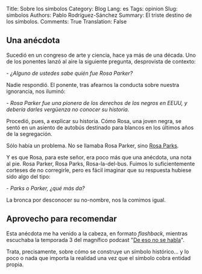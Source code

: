 Title: Sobre los símbolos
Category: Blog
Lang: es
Tags: opinion
Slug: simbolos
Authors: Pablo Rodríguez-Sánchez
Summary: El triste destino de los símbolos.
Comments: True
Translation: False

## Una anécdota
Sucedió en un congreso de arte y ciencia, hace ya más de una década. Uno de los ponentes lanzó al aire la siguiente pregunta, desprovista de contexto:

\- *¿Alguno de ustedes sabe quién fue Rosa Parker?*

Nadie respondió. El ponente, tras afearnos la conducta sobre nuestra ignorancia, nos iluminó:

\- *Rosa Parker fue una pionera de los derechos de los negros en EEUU, y debería darles vergüenza no conocer su historia.*

Procedió, pues, a explicar su historia. Cómo Rosa, una joven negra, se sentó en un asiento de autobús destinado para blancos en los últimos años de la segregación.

Sólo había un problema. No se llamaba Rosa Parker, sino [Rosa Parks](https://en.wikipedia.org/wiki/Rosa_Parks). 

Y es que Rosa, para este señor, era poco más que una anécdota, una nota al pie. Rosa Parker, Rosa Parks, Rosa-la-del-bus. Fuimos lo suficientemente corteses de no corregirle, pero es fácil imaginar que su respuesta hubiese sido algo del tipo:

\- *Parks o Parker, ¿qué más da?*

La bronca por desconocer su no-nombre, nos la comimos igual.

## Aprovecho para recomendar
Esta anécdota me ha venido a la cabeza, en formato *flashback*, mientras escuchaba la temporada 3 del magnífico podcast "[De eso no se habla](https://www.deesonosehabla.com/)".

Trata, precisamente, sobre cómo se construye un símbolo histórico... y lo poco o nada que importa la realidad una vez que el símbolo cobra entidad propia.